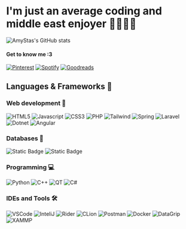# I'm just an average coding and middle east enjoyer 🪬👩🏽‍💻
![AmyStas's GitHub stats](https://github-readme-stats.vercel.app/api?username=amystas&theme=calm_pink&show_icons=true) 
 #### Get to know me :3 
 [![Pinterest](https://img.shields.io/badge/-Pinterest-BD081C?style=flat&logo=pinterest)](https://pinterest.com/amystaspins/)
 [![Spotify](https://img.shields.io/badge/-Spotify-%23DB954?style=flat&logo=spotify&logoColor=white)](https://open.spotify.com/user/ameliastaszczyk)
[![Goodreads](https://img.shields.io/badge/-Goodreads-372213?style=flat&logo=goodreads&logoColor=white&link=https%3A%2F%2Fwww.goodreads.com%2Famystas)](https://www.goodreads.com/amystas)
## Languages & Frameworks 🌟 
### Web development 🛜
![HTML5](https://img.shields.io/badge/-HTML5-E34F26?style=for-the-badge&logo=html5&logoColor=white)
![Javascript](https://img.shields.io/badge/JavaScript-gold.svg?style=for-the-badge&logo=javascript&logoColor=white)
![CSS3](https://img.shields.io/badge/-CSS3-1572B6?style=for-the-badge&logo=css3)
![PHP](https://img.shields.io/badge/PHP-777BB4?style=for-the-badge&logo=php&logoColor=white)
![Tailwind](https://img.shields.io/badge/TailwindCSS-06B6D4?style=for-the-badge&logo=tailwindcss&logoColor=white)
![Spring](https://img.shields.io/badge/-Spring-white?style=for-the-badge&logo=spring)
![Laravel](https://img.shields.io/badge/Laravel-FF2D20?style=for-the-badge&logo=laravel&logoColor=white)
![Dotnet](https://img.shields.io/badge/-EF%20Core-darkslateblue?style=for-the-badge&logo=dotnet)
![Angular](https://img.shields.io/badge/-angular-red?style=for-the-badge&logo=angular)

### Databases 💾
![Static Badge](https://img.shields.io/badge/-Mariadb-midnightblue?style=for-the-badge&logo=mariadb)
![Static Badge](https://img.shields.io/badge/-PostgreSQL-white?style=for-the-badge&logo=postgresql)
### Programming 💻
![Python](https://img.shields.io/badge/Python-14354C?style=for-the-badge&logo=python&logoColor=white)
![C++](https://custom-icon-badges.herokuapp.com/badge/C++-00599C.svg?style=for-the-badge&logo=cpp2&logoColor=white)
![QT](https://img.shields.io/badge/-qt-41CD52?style=for-the-badge&logo=qt&logoColor=white)
![C#](https://img.shields.io/badge/-C%23-512BD4?style=for-the-badge&logo=C%23)
### IDEs and Tools 🛠
![VSCode](https://img.shields.io/badge/Visual_Studio_Code-0078D4?style=for-the-badge&logo=visual%20studio%20code&logoColor=white)
![InteliJ](https://img.shields.io/badge/IntelliJ_IDEA-mediumvioletred.svg?style=for-the-badge&logo=intellij-idea&logoColor=white)
![Rider](https://img.shields.io/badge/-Rider-orangered?style=for-the-badge&logo=rider)
![CLion](https://img.shields.io/badge/CLion-seagreen?style=for-the-badge&logo=clion&logoColor=white)
![Postman](https://img.shields.io/badge/Postman-FF6C37?style=for-the-badge&logo=postman&logoColor=white)
![Docker](https://img.shields.io/badge/-docker-royalblue?style=for-the-badge&logo=docker&logoColor=white)
![DataGrip](https://img.shields.io/badge/-DataGrip-darkcyan?style=for-the-badge&logo=datagrip&logoColor=white)
![XAMMP](https://img.shields.io/badge/Xampp-F37623?style=for-the-badge&logo=xampp&logoColor=white)


<!--
**amystas/amystas** is a ✨ _special_ ✨ repository because its `README.md` (this file) appears on your GitHub profile.

Here are some ideas to get you started:

- 🔭 I’m currently working on ...
- 🌱 I’m currently learning ...
- 👯 I’m looking to collaborate on ...
- 🤔 I’m looking for help with ...
- 💬 Ask me about ...
- 📫 How to reach me: ...
- 😄 Pronouns: ...
- ⚡ Fun fact: ...
-->
